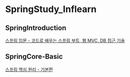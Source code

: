 # SpringStudy_Inflearn

## SpringIntroduction
[스프링 입문 - 코드로 배우는 스프링 부트, 웹 MVC, DB 접근 기술](https://inf.run/wcrt)

## SpringCore-Basic
[스프링 핵심 원리 - 기본편](https://inf.run/tbdk)
